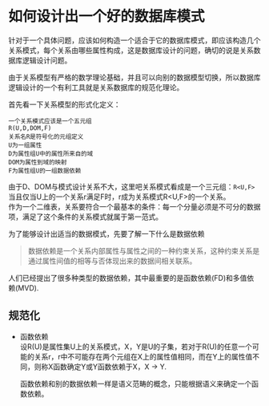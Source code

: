 # 如何设计出一个好的数据库模式      

针对于一个具体问题，应该如何构造一个适合于它的数据库模式，即应该构造几个关系模式，每个关系由哪些属性构成，这是数据库设计的问题，确切的说是关系数据库逻辑设计问题。     

由于关系模型有严格的数学理论基础，并且可以向别的数据模型切换，所以数据库逻辑设计的一个有利工具就是关系数据库的规范化理论。     

首先看一下关系模型的形式化定义：   
```
一个关系模式应该是一个五元组   
R(U,D,DOM,F)   
关系名R是符号化的元组定义    
U为一组属性    
D为属性组U中的属性所来自的域      
DOM为属性到域的映射     
F为属性组U的一组数据依赖      
```    
由于D、DOM与模式设计关系不大，这里吧关系模式看成是一个三元组：`R<U,F>`      
当且仅当U上的一个关系r满足F时，r成为关系模式R<U,F>的一个关系。     
作为一个二维表，关系要符合一个最基本的条件：每一个分量必须是不可分的数据项，满足了这个条件的关系模式就属于第一范式。         

为了能够设计出适当的数据模式，先要了解一下什么是数据依赖      

> 数据依赖是一个关系内部属性与属性之间的一种约束关系，这种约束关系是通过属性间值的相等与否体现出来的数据间相关联系。     

人们已经提出了很多种类型的数据依赖，其中最重要的是函数依赖(FD)和多值依赖(MVD).     


## 规范化    

* 函数依赖      
    设R(U)是属性集U上的关系模式，X，Y是U的子集，若对于R(U)的任意一个可能的关系r，r中不可能存在两个元组在X上的属性值相同，而在Y上的属性值不同，则称X函数确定Y或Y函数依赖于X，X -> Y.     
    
    函数依赖和别的数据依赖一样是语义范畴的概念，只能根据语义来确定一个函数依赖。    

    








